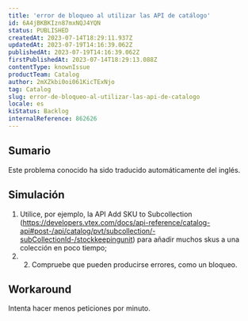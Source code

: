 ```yaml
---
title: 'error de bloqueo al utilizar las API de catálogo'
id: 6A4jBKBKIzn87mxNQJ4YQN
status: PUBLISHED
createdAt: 2023-07-14T18:29:11.937Z
updatedAt: 2023-07-19T14:16:39.062Z
publishedAt: 2023-07-19T14:16:39.062Z
firstPublishedAt: 2023-07-14T18:29:13.088Z
contentType: knownIssue
productTeam: Catalog
author: 2mXZkbi0oi061KicTExNjo
tag: Catalog
slug: error-de-bloqueo-al-utilizar-las-api-de-catalogo
locale: es
kiStatus: Backlog
internalReference: 862626
---
```


## Sumario

<div class="alert alert-info">
  <p>Este problema conocido ha sido traducido automáticamente del inglés.</p>
</div>



## Simulación



1. Utilice, por ejemplo, la API Add SKU to Subcollection (https://developers.vtex.com/docs/api-reference/catalog-api#post-/api/catalog/pvt/subcollection/-subCollectionId-/stockkeepingunit) para añadir muchos skus a una colección en poco tiempo;
2. 2. Compruebe que pueden producirse errores, como un bloqueo.



## Workaround


Intenta hacer menos peticiones por minuto.





